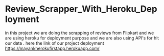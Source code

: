 # Review_Scrapper_With_Heroku_Deployment
in this project we are doing the scrapping of reviews from Flipkart and we are using heroku for deployment purpose and we are also using API's for hit our data . here the link of our project deployment https://mayankherokufirstapp.herokuapp.com/ 
